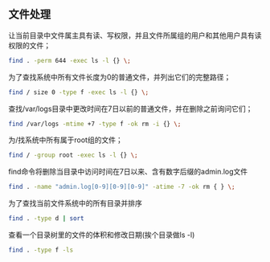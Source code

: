 文件处理
---------

让当前目录中文件属主具有读、写权限，并且文件所属组的用户和其他用户具有读权限的文件；
```sh
find . -perm 644 -exec ls -l {} \;
```
为了查找系统中所有文件长度为0的普通文件，并列出它们的完整路径；
```sh
find / size 0 -type f -exec ls -l {} \;
```
查找/var/logs目录中更改时间在7日以前的普通文件，并在删除之前询问它们；
```sh
find /var/logs -mtime +7 -type f -ok rm -i {} \;
```
为/找系统中所有属于root组的文件；
```sh
find / -group root -exec ls -l {} \;
```
find命令将删除当目录中访问时间在7日以来、含有数字后缀的admin.log文件
```sh
find . -name "admin.log[0-9][0-9][0-9]" -atime -7 -ok rm { } \;
```
为了查找当前文件系统中的所有目录并排序
```sh
find . -type d | sort
```
查看一个目录树里的文件的体积和修改日期(挨个目录做ls -l)
```sh
find . -type f -ls
```


